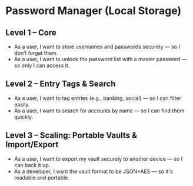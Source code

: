 # Password Manager (Local Storage)

## Level 1 – Core
- As a user, I want to store usernames and passwords securely — so I don’t forget them.
- As a user, I want to unlock the password list with a master password — so only I can access it.

## Level 2 – Entry Tags & Search
- As a user, I want to tag entries (e.g., banking, social) — so I can filter easily.
- As a user, I want to search for accounts by name — so I can find them quickly.

## Level 3 – Scaling: Portable Vaults & Import/Export
- As a user, I want to export my vault securely to another device — so I can back it up.
- As a developer, I want the vault format to be JSON+AES — so it's readable and portable.
